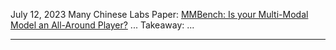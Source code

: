 July 12, 2023
Many Chinese Labs
Paper: [MMBench: Is your Multi-Modal Model an All-Around Player?](https://arxiv.org/abs/2307.06281)
...
Takeaway: ...

---

